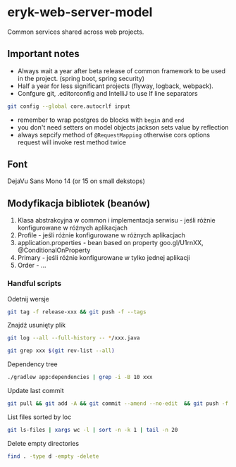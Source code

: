 # eryk-web-server-model
Common services shared across web projects.

## Important notes

- Always wait a year after beta release of common framework to be used in the project. (spring boot, spring security)
- Half a year for less significant projects (flyway, logback, webpack).
- Confgure git, .editorconfig and IntelliJ to use lf line separators
````bash
git config --global core.autocrlf input
````
- remember to wrap postgres do blocks with `begin` and `end`
- you don't need setters on model objects jackson sets value by reflection
- always sepcify method of `@RequestMapping` otherwise cors options request will invoke rest method twice

## Font
DejaVu Sans Mono 14 (or 15 on small dekstops)

## Modyfikacja bibliotek (beanów)
1. Klasa abstrakcyjna w common i implementacja serwisu - jeśli różnie konfigurowane w różnych aplikacjach
1. Profile - jeśli różnie konfigurowane w różnych aplikacjach
3. application.properties - bean based on property goo.gl/U1rnXX, @ConditionalOnProperty
2. Primary - jeśli różnie konfigurowane w tylko jednej aplikacji
3. Order - ...

### Handful scripts
Odetnij wersje
```bash
git tag -f release-xxx && git push -f --tags
```
Znajdź usunięty plik
```bash
git log --all --full-history -- */xxx.java
```
```bash
git grep xxx $(git rev-list --all)
```
Dependency tree
```bash
./gradlew app:dependencies | grep -i -B 10 xxx
```
Update last commit
```bash
git pull && git add -A && git commit --amend --no-edit  && git push -f
```
List files sorted by loc
```bash
git ls-files | xargs wc -l | sort -n -k 1 | tail -n 20
```
Delete empty directories
```bash
find . -type d -empty -delete
```
